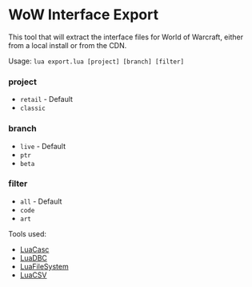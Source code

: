 WoW Interface Export
====================

This tool that will extract the interface files for World of Warcraft, either from a local install or from the CDN.

Usage:
`lua export.lua [project] [branch] [filter]`

### project ###
  * `retail` - Default
  * `classic`

### branch ###
  * `live` - Default
  * `ptr`
  * `beta`

### filter ###
  * `all` - Default
  * `code`
  * `art`


Tools used:
  * [LuaCasc](https://www.townlong-yak.com/casc/)
  * [LuaDBC](https://www.townlong-yak.com/casc/dbc/)
  * [LuaFileSystem](https://luarocks.org/modules/hisham/luafilesystem)
  * [LuaCSV](https://luarocks.org/modules/geoffleyland/csv)
